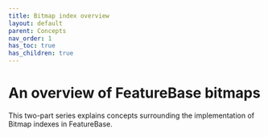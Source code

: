 ```yaml
---
title: Bitmap index overview
layout: default
parent: Concepts
nav_order: 1
has_toc: true
has_children: true
---
```


# An overview of FeatureBase bitmaps

This two-part series explains concepts surrounding the implementation of Bitmap indexes in FeatureBase.
